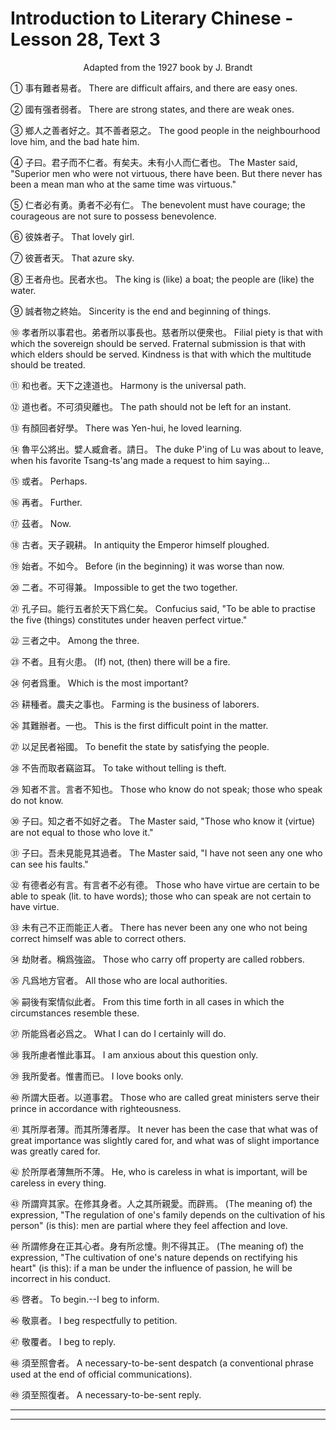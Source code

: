 # Introduction to Literary Chinese - Lesson 28, Text 3

<center>Adapted from the 1927 book by J. Brandt</center>

① 事有難者易者。
There are difficult affairs, and there are easy ones.

② 國有强者弱者。
There are strong states, and there are weak ones.

③ 鄉人之善者好之。其不善者惡之。
The good people in the neighbourhood love him, and the bad hate him.

④ 子曰。君子而不仁者。有矣夫。未有小人而仁者也。
The Master said, "Superior men who were not virtuous, there have been. But there never has been a mean man who at the same time was virtuous."

⑤ 仁者必有勇。勇者不必有仁。
The benevolent must have courage; the courageous are not sure to possess benevolence.

⑥ 彼姝者子。
That lovely girl.

⑦ 彼蒼者天。
That azure sky.

⑧ 王者舟也。民者水也。
The king is (like) a boat; the people are (like) the water.

⑨ 誠者物之終始。
Sincerity is the end and beginning of things.

⑩ 孝者所以事君也。弟者所以事長也。慈者所以便衆也。
Filial piety is that with which the sovereign should be served. Fraternal submission is that with which elders should be served. Kindness is that with which the multitude should be treated.

⑪ 和也者。天下之達道也。
Harmony is the universal path.

⑫ 道也者。不可須臾離也。
The path should not be left for an instant.

⑬ 有顏回者好學。
There was Yen-hui, he loved learning.

⑭ 魯平公將出。嬖人臧倉者。請日。
The duke P'ing of Lu was about to leave, when his favorite Tsang-ts'ang made a request to him saying...

⑮ 或者。
Perhaps.

⑯ 再者。
Further.

⑰ 茲者。
Now.

⑱ 古者。天子親耕。
In antiquity the Emperor himself ploughed.

⑲ 始者。不如今。
Before (in the beginning) it was worse than now.

⑳ 二者。不可得兼。
Impossible to get the two together.

㉑ 孔子曰。能行五者於天下爲仁矣。
Confucius said, "To be able to practise the five (things) constitutes under heaven perfect virtue."

㉒ 三者之中。
Among the three.

㉓ 不者。且有火患。
(If) not, (then) there will be a fire.

㉔ 何者爲重。
Which is the most important?

㉕ 耕種者。農夫之事也。
Farming is the business of laborers.

㉖ 其難辦者。一也。
This is the first difficult point in the matter.

㉗ 以足民者裕國。
To benefit the state by satisfying the people.

㉘ 不告而取者竊盜耳。
To take without telling is theft.

㉙ 知者不言。言者不知也。
Those who know do not speak; those who speak do not know.

㉚ 子曰。知之者不如好之者。
The Master said, "Those who know it (virtue) are not equal to those who love it."

㉛ 子曰。吾未見能見其過者。
The Master said, "I have not seen any one who can see his faults."

㉜ 有德者必有言。有言者不必有德。
Those who have virtue are certain to be able to speak (lit. to have words); those who can speak are not certain to have virtue.

㉝ 未有己不正而能正人者。
There has never been any one who not being correct himself was able to correct others.

㉞ 劫財者。稱爲強盜。
Those who carry off property are called robbers.

㉟ 凡爲地方官者。
All those who are local authorities.

㊱ 嗣後有案情似此者。
From this time forth in all cases in which the circumstances resemble these.

㊲ 所能爲者必爲之。
What I can do I certainly will do.

㊳ 我所慮者惟此事耳。
I am anxious about this question only.

㊴ 我所愛者。惟書而已。
I love books only.

㊵ 所謂大臣者。以道事君。
Those who are called great ministers serve their prince in accordance with righteousness.

㊶ 其所厚者薄。而其所薄者厚。
It never has been the case that what was of great importance was slightly cared for, and what was of slight importance was greatly cared for.

㊷ 於所厚者薄無所不薄。
He, who is careless in what is important, will be careless in every thing.

㊸ 所謂齊其家。在修其身者。人之其所親愛。而辟焉。
(The meaning of) the expression, "The regulation of one's family depends on the cultivation of his person" (is this): men are partial where they feel affection and love.

㊹ 所謂修身在正其心者。身有所忿懥。則不得其正。
(The meaning of) the expression, "The cultivation of one's nature depends on rectifying his heart" (is this): if a man be under the influence of passion, he will be incorrect in his conduct.

㊺ 啓者。
To begin.--I beg to inform.

㊻ 敬禀者。
I beg respectfully to petition.

㊼ 敬覆者。
I beg to reply.

㊽ 須至照會者。
A necessary-to-be-sent despatch (a conventional phrase used at the end of official communications).

㊾ 須至照復者。
A necessary-to-be-sent reply.

---

---
